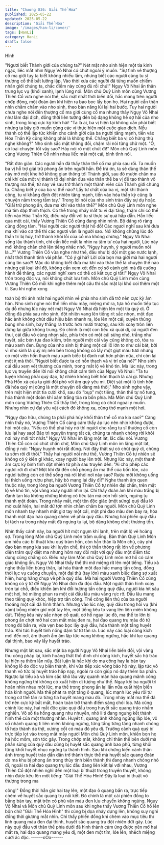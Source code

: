 ```yaml
---
title: "Chương 836: Giải Thể Hóa"
published: 2025-05-22
updated: 2025-05-22
description: 'Giải Thể Hóa'
image: '/images/han-li/cover/'
tags: [HanLi]
category: HanLi
draft: false
---
```


Hình

"Ngươi biết Thánh giới của chúng ta?" Nét mặt nho sinh hiện một
tia kinh ngạc, liếc mắt nhìn Ngụy Vô Nhai có chút ngoài ý muốn.
"Sự tình về thượng cổ ma giới tuy ta biết không nhiều lắm, nhưng
biết các ngươi cùng tu sĩ thượng cổ thế bất lưỡng lập. Vào thời
xưa các người đã từng muốn chiếm nhân giới chúng ta, chắc
điểm này cũng đủ rồi chứ!" Ngụy Vô Nhai ẩn thân trung lục vụ
(khói xanh), lạnh lùng nói.
Môn chủ Quỷ Linh môn cùng Vương Thiên Cổ vừa nghe nói thế,
sắc mặt nhất thời biến đổi, hắc mang trên người chớp động, một
đoàn âm khí hiện ra bao bọc lấy bọn họ.
Hai người cẩn thận nhìn chằm chằm vào nho sinh, theo bản năng
lùi lại hai bước.
Tuy hai người chưa nghe nói đến thượng cổ ma giới cùng cổ ma
nhưng thấy Ngụy Vô Nhai như lâm đại địch, đồng thời liên tưởng
đến bộ dạng không hề sợ hãi của nho sinh, trong lòng cực kỳ kinh
hãi!
"Ta là ai, ba vị hiện tại không cần phải biết nhưng ta bây giờ muốn
cùng các vị thực hiện một cuộc giao dịch. Nếu thành có thể lập
tức khiến cho cảnh giới của ba người tăng mạnh, tiến vào Hóa
Thần Kỳ cũng không phải là không thể. Chẳng biết ba vị có hứng
thú nghe không?" Nho sinh sắc mặt không đổi, chậm rãi nói từng
chữ một.
"Ồ, có loại chuyện tốt vậy sao? Hãy nói rõ một chút đi!" Môn chủ
Quỷ Linh môn cùng Vương Thiên Cổ nhìn nhau liếc mắt một cái,
bình tĩnh nói.

"Rất đơn giản. Các ngươi hẳn đã thấy thân thể cổ ma phía sau
rồi. Ta muốn ba vị hỗ trợ giải trừ phong ấn trên người hắn. Để trả
ơn, ta sẽ dùng thân thể này mở một khe hở không gian thông tới
Thánh giới, sau đó mượn chân ma chi khí của một vị thánh tổ đại
nhân đưa vào thân thể ba vị để tạo thành vô thượng ma thể, từ
nay về sau trở thành một thành viên của Thánh giới chúng ta.
Chẳng biết ý của ba vị thế nào? Lấy tư chất của ba vị, một khi
thành công, tu vi khẳng định đột nhiên tăng mạnh, tiến vào hóa
thần kỳ cũng là chuyện nằm trong tầm tay." Trong lời nói của nho
sinh tràn đầy sự dụ hoặc.
"Giải trừ phong ấn, đưa ma khí vào thân thể?" Môn chủ Quỷ Linh
môn nghe mà tim đập thình thịch.
Có thể trong nháy mắt tu vi đại tăng, thậm chí có thể tiến vào Hóa
Thần Kỳ, điều này đối với tu sĩ thực sự quá hấp dẫn.
Hắn liếc qua một cái, thấy Vương Thiên Cổ cũng đang nhìn mình.
Bộ dáng rõ ràng cũng động tâm.
"Hai người các ngươi thật hồ đồ! Các ngươi nghĩ sau khi đưa ma
khí vào cơ thể thì các ngươi vẫn là người sao. Nói không chừng
lúc đó thần trí bị hủy, trở thành khôi lỗi của cổ ma không chừng."
Ngụy Vô Nhai sống lâu thành tinh, chỉ cần liếc mắt là nhìn ra tâm
tư của hai người. Lúc này mới không chần chờ lên tiếng nhắc
nhở.
"Ngụy huynh, ý ngươi muốn nói là…?" Vương Thiên Cổ vừa nghe
như thế, đầu như bị dội một gáo nước lạnh, nhất thời thanh tỉnh
vài phần.
"Có ý gì hả? Lời của bọn ma giới mà hai ngươi cũng tin sao?! Mặc
dù không biết đưa ma khí vào thân thể là chuyện thế nào nhưng
cái loại khí độ, không cần xem xét đến cơ sở cảnh giới mà đã
cường hành đề thăng, các ngươi nghĩ xem có thể có kết cục gì
tốt!" Ngụy Vô Nhai trốn trong độc vụ, nói không chút lưu tình.
Môn chủ Quỷ Linh môn cùng Vương Thiên Cổ mỗi khi nghe thêm
một câu thì sắc mặt lại khó coi thêm một tí. Sau khi nghe xong

toàn bộ thì ánh mắt hai người nhìn về phía nho sinh đã trở nên
cực kỳ âm hàn.
Nho sinh nghe nói thế liền nhíu mày, miệng mở ra, tựa hồ muốn
tiếp tục dụ dỗ nhưng lúc này nét mặt Ngụy Vô Nhai đã hiện lên
một tia quỷ dị.
Ở đống đá phía sau nho sinh, đột nhiên vang lên tiếng rít sắc
nhọn, một đạo hắc ảnh không chút dấu hiệu bắn nhanh ra, lóe lên
một cái, xuyên thủng bụng nho sinh, bay thẳng ra trước hơn mười
trượng, sau khi xoay tròn liền dừng lại giữa không trung.
Đó chính là một con tiểu xà quái dị, cả người đen thui, cái đầu vô
cùng nhọn sắc, phía trên có một cái sừng nhỏ, trắng như tuyết,
sắc bén tựa đao kiếm, trên người một cái vảy cũng không có, tỏa
ra màu xanh đen.
Bụng của nho sinh bị thủng một cái lỗ lớn to như cái bát, bởi vì
nho sinh là quỷ mị nên bên trong không có lấy một giọt máu tươi
nhưng có một viên hồn thạch màu xanh biếc bị đánh nát hơn
phân nửa, chỉ còn lại một ít mà thôi.
"Ngươi biết được ta có hồn thạch và vị trí của nó?" Nho sinh cúi
đầu xem vết thương của mình, trong mắt lộ vẻ khó tin.
Mà lúc này, trong lục vụ truyền đến lời nói không chút cảm tình
của Ngụy Vô Nhai:
"Ta tu luyện không phải quỷ đạo, tự nhiên không biết hồn thạch là
cái gì. Nhưng Phá Hồn xà của ta giỏi đối phó với âm quỷ yêu mị.
Diệt sát một lũ tinh hồn đã hóa quỷ mị cũng là một chuyện dễ
dàng mà thôi."
Nho sinh nghe vậy, trên mặt hiện một tia cười khổ, sau đó "bụp"
một tiếng, thân thể tự nổ tung, hóa thành một đoàn khí xám trắng
tỏa ra bốn phía.
Mà Môn chủ Quỷ Linh môn cùng Vương Thiên Cổ thấy thế, trong
lòng có chút ngoài ý muốn. Nhưng nhìn cự đại yêu vật cách đó
không xa, cũng thở mạnh một hơi.

"Ngụy đạo hữu, chúng ta phải phá hủy khối thân thể cổ ma kia
sao?" Càng nhìn thấy nó, Vương Thiên Cổ càng cảm thấy áp lực
nên nhịn không được, hỏi một câu.
"Nếu có thể phá hủy nó thì ngươi cho rằng tu sĩ thượng cổ còn lưu
lại hay sao! Bảo trì nguyên trạng tất cả, chúng ta nhanh chóng rời
khỏi nơi này mới tốt nhất." Ngụy Vô Nhai im lặng một lát, lắc đầu
nói.
Vương Thiên Cổ còn có chút chần chờ, Môn chủ Quỷ Linh môn
im lặng một lát, đồng ý nói:
"Ngụy huynh nói rất đúng. Nơi đây thật sự có chút quỷ dị, chúng
ta sớm rời đi thôi."
Thấy hai người nói như thế, Vương Thiên Cổ tự nhiên sẽ không
có ý kiến gì khác, xoay người bay lên trời. Nhưng lúc này, một
thanh âm cực kỳ bình tĩnh đột nhiên từ phía sau truyền đến:
"Ai cho phép các ngươi rời đi chứ! Một khi đã đến chỗ phong ấn
ma thể của bổn tôn, các ngươi tưởng còn có thể sống mà rời khỏi
nơi này sao? Rượu mời không uống lại thích uống rượu phạt, hãy
bỏ mạng lại đây đi!"
Nghe thanh âm quen thuộc này, trong lòng ba người Vương Thiên
Cổ tự nhiên đại chấn, trên mặt lộ vẻ khó tin, vội vàng xoay người
nhìn lại.
Chỉ thấy đoàn âm khí màu trắng bị đánh tan kia không những
không có tiêu tán mà còn hồi sinh, ngưng tụ thành một đoàn.
Trong nháy mắt, một tên độc giác (một sừng) quỷ đầu lờ mờ xuất
hiện, hai mắt dữ tợn nhìn chằm chằm ba người.
Môn chủ Quỷ Linh môn nhanh tay nhanh mắt giơ tay một cái, một
phi đao màu đen bay ra, hóa thành một đạo hào quang chém về
phía quỷ đầu. Nhưng hai phiến quỷ đầu bị tách ra trong nháy mắt
đã ngưng tụ lại, bộ dáng không chút thương tổn.

Nhìn thấy cảnh này, ba người hít một ngụm khí lạnh, trên mặt lộ
vẻ hoảng sợ.
Trong lòng Môn chủ Quỷ Linh môn trầm xuống.
Bản thân Quỷ Linh Môn am hiểu các bí thuật khu quỷ trảm hồn,
còn hắn thân là Môn chủ, cây phi đao bản mạng kia sau khi luyện
chế, thì có thần thông rất lớn về phương diện trảm quỷ diệt ma
nhưng hôm nay đối mặt với quỷ đầu một điểm tác dụng cũng
chẳng có.
Điều này làm Môn chủ Quỷ Linh môn mơ hồ có cảm giác không
ổn.
Ngụy Vô Nhai thấy thế thì mở miệng rít lên một tiếng. Tiểu xà
nghe thấy liền búng thân, lại hóa thành một đạo hắc mang tấn
công, đồng thời lục vụ cuồng chuyển, một đại thủ (tay lớn) màu
xanh biếc đáng sợ xuất hiện, hung hăng chụp về phía quỷ đầu.
Mà hai người Vương Thiên Cổ cũng không có ý tứ để Ngụy Vô
Nhai đơn đả độc đấu. Một người thân hình xoay tròn tại chỗ, điều
khiển âm khí đổi hướng tấn công quỷ đầu, người kia hít sâu một
hơi, hé miệng phun ra một cái đầu lâu màu vàng rực rỡ. Đầu lâu
mang theo tiếng quỷ khóc, hiệp trợ tấn công.
Thế công liên thủ của ba người thoáng một cái đã hình thành.
Nhưng vào lúc này, quỷ đầu trong hôi vụ (khí xám) bỗng nhiên giơ
một tay lên, một tiếng kêu to vang lên liên miên không dứt. Tiếng
kêu này sắc nhọn cổ quái, cơ hồ ngay lúc đó, ma thể to lớn bị
phong ấn chợt mở hai con mắt màu đen ra, hai đạo quang trụ
màu đỏ từ trong đó bắn ra, vừa vẹn bao bọc lấy quỷ đầu, hóa
thành một tầng huyết tráo.
Khí tức huyết tinh nồng đậm từ từ tản ra.
Lúc này các loại công kích mới đến nơi, âm thanh ầm ầm lập tức
vang không ngừng, hắc khí lục quang đại thịnh, bao vây lấy huyết
tráo.

Nhưng một lát sau, sắc mặt ba người Ngụy Vô Nhai liền biến đổi,
vội vàng thu công pháp lại, kinh hoảng thất thố đình chỉ công kích,
huyết sắc hộ tráo lại hiện ra thêm lần nữa.
Bất luận là hắc khí do ma công hay là bàn tay khổng lồ do độc vụ
biến thành, khi vừa tiếp xúc vòng bảo hộ này, lập tức vô thanh vô
tức bị huyết tráo hấp nạp, ngoài ra còn giúp nó dày thêm ba phần.
Ngược lại tiểu xà và kim sắc khô lâu vây quanh màn hào quang
mãnh công không ngừng thì không có xuất hiện dị tượng như thế.
Ngay khi ba người trì hoãn nhìn nhau một lúc, ma thể trong phong
ấn lại lần nữa xuất hiện biến hóa kinh người. Ma thể phát ra một
tầng ô quang, lúc mạnh lúc yếu rồi từ trong cơ thể tản ra từng tia
huyết mang màu đỏ.
Trong nháy mắt ma thể đã trở nên cực kỳ bắt mắt, hoàn toàn trở
thành điểm sáng chói lòa.
Mà cũng chính lúc này, hai mắt độc giác quỷ đầu trong huyết sắc
quang tráo nhắm nghiền. Vô số tia hồng quang nhu nhuyễn, nhỏ li
ti đang ngưng kết thành hình thể của một thường nhân.
Huyết ti, quang ảnh không ngừng lấp lóe, vô số nhánh quang ti
liên miên không ngừng, từng tầng từng tầng nhanh chóng tổ hợp
thành da thịt, xương cốt có màu đỏ yêu dị. Trường cảnh quá quỷ
bí trực tiếp lọt vào trong mắt mấy người Môn chủ Quỷ Linh môn,
khiến bọn họ há hốc mồm, sởn tóc gáy.
Trong chớp mắt, không chỉ thân thể bên dưới mà phần sừng của
quỷ đầu cũng bị huyết sắc quang ảnh bao phủ, từng khối từng
khối huyết nhục ngưng tụ thành hình.
Sau khi chứng kiến cảnh thân ảnh trong huyết tráo dần dân trở
thành thực thể mà huyết sắc quang đoàn do ma khu bị phong ấn
trong thủy tinh biến thành thì đang nhanh chóng nhỏ đi, ngoài ra
hai đạo quang trụ lúc đầu đang liên kết lại với nhau, Vương Thiên
Cổ đột nhiên nghĩ đến một loại bí thuật trong truyền thuyết, không
nhịn được kêu lên một tiếng:
"Giải Thể Hóa Hình! Đây là loại bí thuật vô thượng trong ma

công!"
Đồng thời hắn giơ hai tay lên, một đạo ô quang bắn ra, trực tiếp
chém về huyết sắc quang trụ nối kết. Đó chính là một cái phiến
đồng to bằng bàn tay, mặt trên có phù văn màu đen lưu chuyển
không ngừng.
Ngụy Vô Nhai và Môn chủ Quỷ Linh môn sau khi nghe thấy
Vương Thiên Cổ hô lên bốn chữ "Giải Thể Hóa Hình" thì cũng bị
dọa nhảy dựng lên, không suy nghĩ đồng thời giương mắt nhìn.
Chỉ thấy phiến đồng khi chém vào mục tiêu thì linh quang màu
đen đại thịnh, huyết sắc quang trụ đột nhiên đứt gãy.
Lúc này quỷ đầu với thân thể phía dưới đã hình thành cảm ứng
được nên mở hai mắt ra, hai đạo quang mang yêu dị, một đen
một tím, lóe lên, nhếch miệng cười ác độc.
------oOo------
